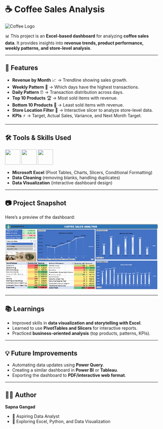 # ☕ Coffee Sales Analysis
![Coffee Logo](https://backiee.com/static/wallpapers/1000x563/203713.jpg)

📊 This project is an **Excel-based dashboard** for analyzing **coffee sales data**.
It provides insights into **revenue trends, product performance, weekly patterns, and store-level analysis**.

---

## 🚀 Features

* **Revenue by Month** 📈 → Trendline showing sales growth.
* **Weekly Pattern** 📅 → Which days have the highest transactions.
* **Daily Pattern** ⏰ → Transaction distribution across days.
* **Top 10 Products** 🏆 → Most sold items with revenue.
* **Bottom 10 Products** 🔻 → Least sold items with revenue.
* **Store Location Filter** 📍 → Interactive slicer to analyze store-level data.
* **KPIs** ⚡ → Target, Actual Sales, Variance, and Next Month Target.

---

## 🛠 Tools & Skills Used 

<p align="left">
  <!-- Excel Icon -->
  <img src="https://img.icons8.com/color/48/000000/microsoft-excel-2019--v1.png" width="50" height="50"/>
  
  <!-- Data Cleaning Icon -->
   <img src="https://img.icons8.com/ios-filled/50/broom.png" width="50" height="50"/>
  
  <!-- Data Visualization Icon -->
  <img src="https://img.icons8.com/color/48/combo-chart--v1.png" width="50" height="50"/>
</p>

- **Microsoft Excel** (Pivot Tables, Charts, Slicers, Conditional Formatting)  
- **Data Cleaning** (removing blanks, handling duplicates)  
- **Data Visualization** (interactive dashboard design)  


---

## 📷 Project Snapshot

Here’s a preview of the dashboard:

![Coffee Dashboard](https://github.com/sapnagangad/Coffee-Sales-Analysis/blob/main/images/Screenshot%20(79).png)


---

## 📚 Learnings

* Improved skills in **data visualization and storytelling with Excel**.
* Learned to use **PivotTables and Slicers** for interactive reports.
* Practiced **business-oriented analysis** (top products, patterns, KPIs).

---

## 💡 Future Improvements

* Automating data updates using **Power Query**.
* Creating a similar dashboard in **Power BI** or **Tableau**.
* Exporting the dashboard to **PDF/interactive web format**.

---

## 👩‍💻 Author

**Sapna Gangad**

* 🎯 Aspiring Data Analyst
* 🌱 Exploring Excel, Python, and Data Visualization

